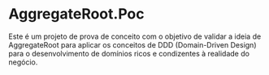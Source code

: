 # AggregateRoot.Poc

Este é um projeto de prova de conceito com o objetivo de validar a ideia de AggregateRoot para aplicar os conceitos de 
DDD (Domain-Driven Design) para o desenvolvimento de domínios ricos e condizentes à realidade do negócio.
